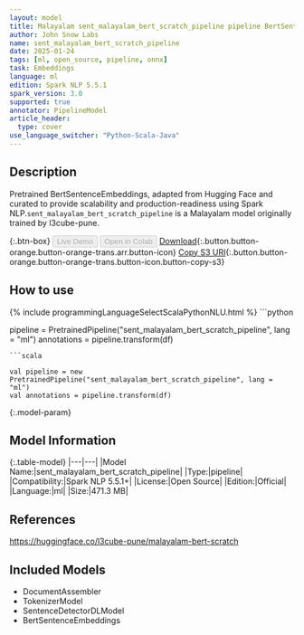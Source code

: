 ```yaml
---
layout: model
title: Malayalam sent_malayalam_bert_scratch_pipeline pipeline BertSentenceEmbeddings from l3cube-pune
author: John Snow Labs
name: sent_malayalam_bert_scratch_pipeline
date: 2025-01-24
tags: [ml, open_source, pipeline, onnx]
task: Embeddings
language: ml
edition: Spark NLP 5.5.1
spark_version: 3.0
supported: true
annotator: PipelineModel
article_header:
  type: cover
use_language_switcher: "Python-Scala-Java"
---
```


## Description

Pretrained BertSentenceEmbeddings, adapted from Hugging Face and curated to provide scalability and production-readiness using Spark NLP.`sent_malayalam_bert_scratch_pipeline` is a Malayalam model originally trained by l3cube-pune.

{:.btn-box}
<button class="button button-orange" disabled>Live Demo</button>
<button class="button button-orange" disabled>Open in Colab</button>
[Download](https://s3.amazonaws.com/auxdata.johnsnowlabs.com/public/models/sent_malayalam_bert_scratch_pipeline_ml_5.5.1_3.0_1737689242434.zip){:.button.button-orange.button-orange-trans.arr.button-icon}
[Copy S3 URI](s3://auxdata.johnsnowlabs.com/public/models/sent_malayalam_bert_scratch_pipeline_ml_5.5.1_3.0_1737689242434.zip){:.button.button-orange.button-orange-trans.button-icon.button-copy-s3}

## How to use



<div class="tabs-box" markdown="1">
{% include programmingLanguageSelectScalaPythonNLU.html %}
```python

pipeline = PretrainedPipeline("sent_malayalam_bert_scratch_pipeline", lang = "ml")
annotations =  pipeline.transform(df)   

```
```scala

val pipeline = new PretrainedPipeline("sent_malayalam_bert_scratch_pipeline", lang = "ml")
val annotations = pipeline.transform(df)

```
</div>

{:.model-param}
## Model Information

{:.table-model}
|---|---|
|Model Name:|sent_malayalam_bert_scratch_pipeline|
|Type:|pipeline|
|Compatibility:|Spark NLP 5.5.1+|
|License:|Open Source|
|Edition:|Official|
|Language:|ml|
|Size:|471.3 MB|

## References

https://huggingface.co/l3cube-pune/malayalam-bert-scratch

## Included Models

- DocumentAssembler
- TokenizerModel
- SentenceDetectorDLModel
- BertSentenceEmbeddings